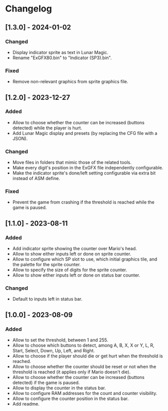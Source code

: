 # Changelog

## [1.3.0] - 2024-01-02

### Changed

- Display indicator sprite as text in Lunar Magic.
- Rename "ExGFX80.bin" to "Indicator (SP3).bin".

### Fixed

- Remove non-relevant graphics from sprite graphics file.

## [1.2.0] - 2023-12-27

### Added

- Allow to choose whether the counter can be increased (buttons detected) while
  the player is hurt.
- Add Lunar Magic display and presets (by replacing the CFG file with a JSON).

### Changed

- Move files in folders that mimic those of the related tools.
- Make every digit's position in the ExGFX file independently configurable.
- Make the indicator sprite's done/left setting configurable via extra bit
  instead of ASM define.

### Fixed

- Prevent the game from crashing if the threshold is reached while the game is
  paused.

## [1.1.0] - 2023-08-11

### Added

- Add indicator sprite showing the counter over Mario's head.
- Allow to show either inputs left or done on sprite counter.
- Allow to configure which SP slot to use, which initial graphics tile, and the
  palette for the sprite counter.
- Allow to specify the size of digits for the sprite counter.
- Allow to show either inputs left or done on status bar counter.

### Changed

- Default to inputs left in status bar.

## [1.0.0] - 2023-08-09

### Added

- Allow to set the threshold, between 1 and 255.
- Allow to choose which buttons to detect, among A, B, X, X or Y, L, R, Start,
  Select, Down, Up, Left, and Right.
- Allow to choose if the player should die or get hurt when the threshold is
  reached.
- Allow to choose whether the counter should be reset or not when the threshold
  is reached (it applies only if Mario doesn't die).
- Allow to choose whether the counter can be increased (buttons detected) if the
  game is paused.
- Allow to display the counter in the status bar.
- Allow to configure RAM addresses for the count and counter visibility.
- Allow to configure the counter position in the status bar.
- Add readme.
